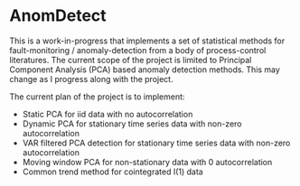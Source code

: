# AnomDetect

This is a work-in-progress that implements a set of statistical methods for fault-monitoring / anomaly-detection from a body of process-control literatures. The current scope of the project is limited to Principal Component Analysis (PCA) based anomaly detection methods. This may change as I progress along with the project.

The current plan of the project is to implement:
- Static PCA for iid data with no autocorrelation
- Dynamic PCA for stationary time series data with non-zero autocorrelation
- VAR filtered PCA detection for stationary time series data with non-zero autocorrelation
- Moving window PCA for non-stationary data with 0 autocorrelation
- Common trend method for cointegrated I(1) data